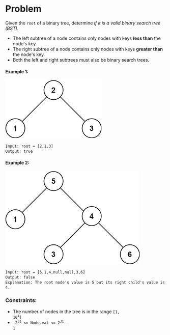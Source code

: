 # Problem

Given the `root` of a binary tree, determine _if it is a valid binary search tree (BST)._
- The left subtree of a node contains only nodes with keys __less than__ the node's key.
- The right subtree of a node contains only nodes with keys __greater than__ the node's key.
- Both the left and right subtrees must also be binary search trees.

#### Example 1:
![](tree1.jpg)
```
Input: root = [2,1,3]
Output: true
```

#### Example 2:
![](tree2.jpg)
```
Input: root = [5,1,4,null,null,3,6]
Output: false
Explanation: The root node's value is 5 but its right child's value is 4.
```

### Constraints:

- The number of nodes in the tree is in the range <code>[1, 10<sup>4</sup>]</code>
- <code>-2<sup>31</sup> <= Node.val <= 2<sup>31</sup> - 1</code>
